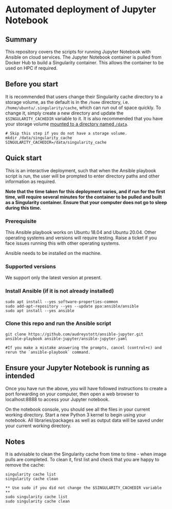 # Automated deployment of Jupyter Notebook

## Summary
This repository covers the scripts for running Jupyter Notebook with Ansible on cloud services. The Jupyter Notebook container is pulled from Docker Hub to build a Singularity container. This allows the container to be used on HPC if required. 


## Before you start

It is recommended that users change their Singularity cache directory to a storage volume, as the default is in the `/home` directory, i.e. `/home/ubuntu/.singularity/cache`, which can run out of space quickly. To change it, simply create a new directory and update the `$SINGULARITY_CACHEDIR` variable to it. It is also recommended that you have your storage volume [mounted to a directory named `/data`](https://support.pawsey.org.au/documentation/display/US/Attach+a+Storage+Volume).
    
    # Skip this step if you do not have a storage volume.
    mkdir /data/singularity_cache
    SINGULARITY_CACHEDIR=/data/singularity_cache


## Quick start
This is an interactive deployment, such that when the Ansible playbook script is run, the user will be prompted to enter directory paths and other information as required.

**Note that the time taken for this deployment varies, and if run for the first time, will require several minutes for the container to be pulled and built as a Singularity container. Ensure that your computer does not go to sleep during this time.**

### Prerequisite
This Ansible playbook works on Ubuntu 18.04 and Ubuntu 20.04. Other operating systems and versions will require testing. Raise a ticket if you face issues running this with other operating systems.

Ansible needs to be installed on the machine.

### Supported versions
We support only the latest version at present.

### Install Ansible (if it is not already installed)

    sudo apt install --yes software-properties-common
    sudo add-apt-repository --yes --update ppa:ansible/ansible
    sudo apt install --yes ansible
    
### Clone this repo and run the Ansible script

    git clone https://github.com/audreystott/ansible-jupyter.git
    ansible-playbook ansible-jupyter/ansible-jupyter.yaml

    #If you make a mistake answering the prompts, cancel (control+c) and rerun the `ansible-playbook` command.

## Ensure your Jupyter Notebook is running as intended

Once you have run the above, you will have followed instructions to create a port forwarding on your computer, then open a web browser to localhost:8888 to access your Jupyter notebook.

On the notebook console, you should see all the files in your current working directory. Start a new Python 3 kernel to begin using your notebook. All libraries/packages as well as output data will be saved under your current working directory.

## Notes

It is advisable to clean the Singularity cache from time to time - when image pulls are completed. To clean it, first list and check that you are happy to remove the cache:

    singularity cache list
    singularity cache clean

    ** Use sudo if you did not change the $SINGULARITY_CACHEDIR variable **
    sudo singularity cache list
    sudo singularity cache clean